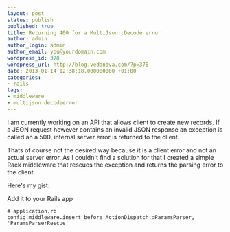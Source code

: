 ```yaml
---
layout: post
status: publish
published: true
title: Returning 400 for a MultiJson::Decode error
author: admin
author_login: admin
author_email: you@yourdomain.com
wordpress_id: 378
wordpress_url: http://blog.vedanova.com/?p=378
date: 2013-01-14 12:38:18.000000000 +01:00
categories:
- rails
tags:
- middleware
- multijson decodeerror
---
```

I am currently working on an API that allows client to create new records. If a JSON request however contains an invalid JSON response an exception is called an a 500, internal server error is returned to the client.

Thats of course not the desired way because it is a client error and not an actual server error. As I couldn't find a solution for that I created a simple Rack middleware that rescues the exception and returns the parsing error to the client.

Here's my gist:

<script src="https://gist.github.com/4529619.js"></script>

Add it to your Rails app

    # application.rb
    config.middleware.insert_before ActionDispatch::ParamsParser, 'ParamsParserRescue'

